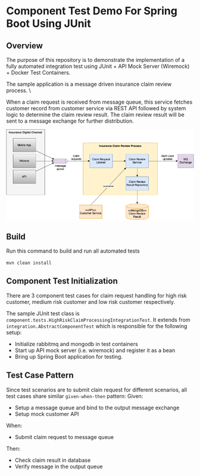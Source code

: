 # Component Test Demo For Spring Boot Using JUnit

## Overview
The purpose of this repository is to demonstrate the implementation of a fully automated integration test using JUnit + API Mock Server (Wiremock) + Docker Test Containers.

The sample application is a message driven insurance claim review process. \

When a claim request is received from message queue, this service fetches customer record from customer service via REST API followed by system logic to determine the claim review result.
The claim review result will be sent to a message exchange for further distribution.

![Application Component Diagram](https://github.com/gavinklfong/spring-junit-test-container-demo/blob/main/blob/Sample_App.png?raw=true)

## Build

Run this command to build and run all automated tests

`mvn clean install`

## Component Test Initialization

There are 3 component test cases for claim request handling for high risk customer, medium risk customer and low risk customer respectively.

The sample JUnit test class is `component.tests.HighRiskClaimProcessingIntegrationTest`. It extends from `integration.AbstractComponentTest` which is responsible for the following setup:
- Initialize rabbitmq and mongodb in test containers
- Start up API mock server (i.e. wiremock) and register it as a bean
- Bring up Spring Boot application for testing.

## Test Case Pattern

Since test scenarios are to submit clain request for different scenarios, all test cases share similar `given-when-then` pattern:
Given:
- Setup a message queue and bind to the output message exchange
- Setup mock customer API

When:
- Submit claim request to message queue

Then:
- Check claim result in database
- Verify message in the output queue

